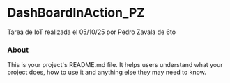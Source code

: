 DashBoardInAction_PZ
====================

Tarea de IoT realizada el 05/10/25 por Pedro Zavala de 6to

### About

This is your project's README.md file. It helps users understand what your
project does, how to use it and anything else they may need to know.